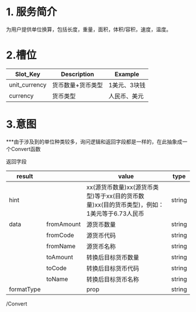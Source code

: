 # 1. 服务简介

为用户提供单位换算，包括长度，重量，面积，体积\/容积，速度，温度。

# 2.槽位

| **Slot\_Key** | **Description** | **Example** |
| --- | --- | --- |
| unit\_currency | 货币数量+货币类型 | 1美元、3块钱 |
| currency | 货币类型 | 人民币、美元 |

# 3.意图

\*\*\*由于涉及到的单位种类较多，询问逻辑和返回字段都是一样的，在此抽象成一个Convert函数

返回字段

| **result** |  | **value** | **type** |
| --- | --- | --- | --- |
| hint |  | xx\(源货币数量\)xx\(源货币类型\)等于xx\(目的货币数量\)xx\(目的货币类型\)，例如：1美元等于6.73人民币 | string |
| data | fromAmount | 源货币数量 | string |
|  | fromCode | 源货币代码 | string |
|  | fromName | 源货币名称 | string |
|  | toAmount | 转换后目标货币数量 | string |
|  | toCode | 转换后目标货币代码 | string |
|  | toName | 转换后目标货币名称 | string |
| formatType |  | prop | string |

\/Convert


